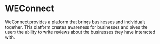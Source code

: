 # WEConnect
WeConnect provides a platform that brings businesses and individuals together. This platform creates awareness for businesses and gives the users the ability to write reviews about the businesses they have interacted with. 
